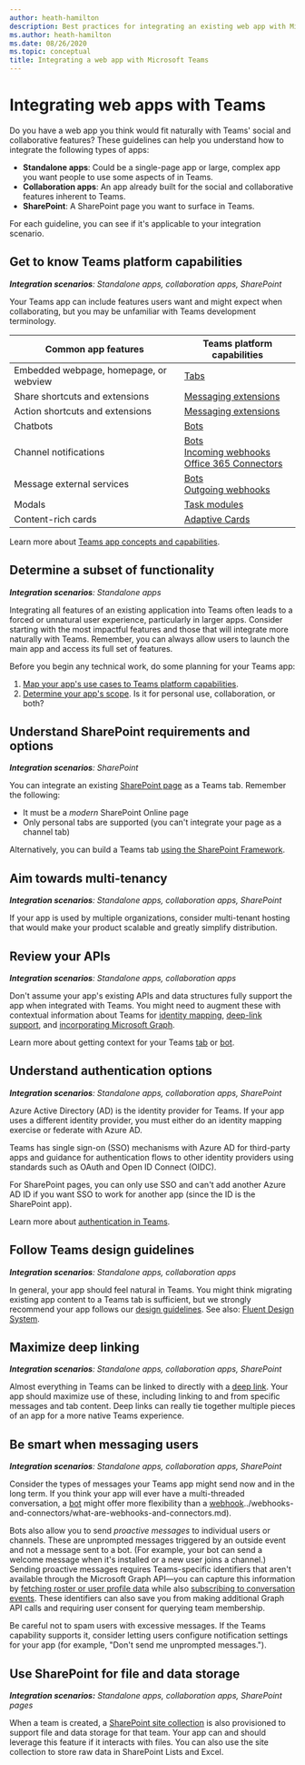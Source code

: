 ```yaml
---
author: heath-hamilton
description: Best practices for integrating an existing web app with Microsoft Teams
ms.author: heath-hamilton
ms.date: 08/26/2020
ms.topic: conceptual
title: Integrating a web app with Microsoft Teams
---
```

# Integrating web apps with Teams

Do you have a web app you think would fit naturally with Teams' social and collaborative features? These guidelines can help you understand how to integrate the following types of apps:

* **Standalone apps**: Could be a single-page app or large, complex app you want people to use some aspects of in Teams.
* **Collaboration apps**: An app already built for the social and collaborative features inherent to Teams.
* **SharePoint**: A SharePoint page you want to surface in Teams.

For each guideline, you can see if it's applicable to your integration scenario.

## Get to know Teams platform capabilities

***Integration scenarios**: Standalone apps, collaboration apps, SharePoint*

Your Teams app can include features users want and might expect when collaborating, but you may be unfamiliar with Teams development terminology.

|Common app features   |Teams platform capabilities   |
|----------|-----------|
|Embedded webpage, homepage, or webview  |[Tabs](../tabs/what-are-tabs.md)  |
|Share shortcuts and extensions  |[Messaging extensions](../messaging-extensions/what-are-messaging-extensions.md)  |
|Action shortcuts and extensions  |[Messaging extensions](../messaging-extensions/what-are-messaging-extensions.md)  |
|Chatbots  |[Bots](../bots/what-are-bots.md) |
|Channel notifications  |[Bots](../bots/what-are-bots.md)<br/>[Incoming webhooks](../webhooks-and-connectors/what-are-webhooks-and-connectors.md)<br/>[Office 365 Connectors](../webhooks-and-connectors/what-are-webhooks-and-connectors.md)  |
|Message external services  |[Bots](../bots/what-are-bots.md)<br/>[Outgoing webhooks](../webhooks-and-connectors/what-are-webhooks-and-connectors.md)  |
|Modals  |[Task modules](../task-modules-and-cards/what-are-task-modules.md)  |
|Content-rich cards  |[Adaptive Cards](../task-modules-and-cards/what-are-cards.md)  |

Learn more about [Teams app concepts and capabilities](../concepts/capabilities-overview.md).

## Determine a subset of functionality

***Integration scenarios**: Standalone apps*

Integrating all features of an existing application into Teams often leads to a forced or unnatural user experience, particularly in larger apps. Consider starting with the most impactful features and those that will integrate more naturally with Teams. Remember, you can always allow users to launch the main app and access its full set of features.

Before you begin any technical work, do some planning for your Teams app:

1. [Map your app's use cases to Teams platform capabilities](../concepts/design/map-use-cases.md).
1. [Determine your app's scope](../planning-your-app/app-scope.md). Is it for personal use, collaboration, or both?

## Understand SharePoint requirements and options

***Integration scenarios**: SharePoint*

You can integrate an existing [SharePoint page](https://docs.microsoft.com/MicrosoftTeams/teams-standalone-static-tabs-using-spo-sites) as a Teams tab. Remember the following:

* It must be a *modern* SharePoint Online page
* Only personal tabs are supported (you can't integrate your page as a channel tab)

Alternatively, you can build a Teams tab [using the SharePoint Framework](https://docs.microsoft.com/sharepoint/dev/spfx/integrate-with-teams-introduction).

## Aim towards multi-tenancy

***Integration scenarios**: Standalone apps, collaboration apps, SharePoint*

If your app is used by multiple organizations, consider multi-tenant hosting that would make your product scalable and greatly simplify distribution.

## Review your APIs

***Integration scenarios**: Standalone apps, collaboration apps*

Don't assume your app's existing APIs and data structures fully support the app when integrated with Teams. You might need to augment these with contextual information about Teams for [identity mapping](../concepts/authentication/configure-identity-provider.md), [deep-link support](../concepts/build-and-test/deep-links.md), and [incorporating Microsoft Graph](https://docs.microsoft.com/graph/teams-concept-overview).

Learn more about getting context for your Teams [tab](../tabs/how-to/access-teams-context.md) or [bot](../bots/how-to/get-teams-context.md).

## Understand authentication options

***Integration scenarios**: Standalone apps, collaboration apps, SharePoint*

Azure Active Directory (AD) is the identity provider for Teams. If your app uses a different identity provider, you must either do an identity mapping exercise or federate with Azure AD.

Teams has single sign-on (SSO) mechanisms with Azure AD for third-party apps and guidance for authentication flows to other identity providers using standards such as OAuth and Open ID Connect (OIDC).

For SharePoint pages, you can only use SSO and can't add another Azure AD ID if you want SSO to work for another app (since the ID is the SharePoint app).

Learn more about [authentication in Teams](../concepts/authentication/authentication.md).

## Follow Teams design guidelines

***Integration scenarios**: Standalone apps, collaboration apps*

In general, your app should feel natural in Teams. You might think migrating existing app content to a Teams tab is sufficient, but we strongly recommend your app follows our [design guidelines](../designing-your-app/designing-overview.md). See also: [Fluent Design System](https://fluentsite.z22.web.core.windows.net/).

## Maximize deep linking

***Integration scenarios**: Standalone apps, collaboration apps, SharePoint*

Almost everything in Teams can be linked to directly with a [deep link](../concepts/build-and-test/deep-links.md). Your app should maximize use of these, including linking to and from specific messages and tab content. Deep links can really tie together multiple pieces of an app for a more native Teams experience.

## Be smart when messaging users

***Integration scenarios**: Standalone apps, collaboration apps, SharePoint*

Consider the types of messages your Teams app might send now and in the long term. If you think your app will ever have a multi-threaded conversation, a [bot](../bots/what-are-bots.md) might offer more flexibility than a [webhook]()../webhooks-and-connectors/what-are-webhooks-and-connectors.md).

Bots also allow you to send *proactive messages* to individual users or channels. These are unprompted messages triggered by an outside event and not a message sent to a bot. (For example, your bot can send a welcome message when it's installed or a new user joins a channel.) Sending proactive messages requires Teams-specific identifiers that aren't available through the Microsoft Graph API—you can capture this information by [fetching roster or user profile data](../bots/how-to/get-teams-context.md#fetching-the-roster-or-user-profile) while also [subscribing to conversation events](../bots/how-to/conversations/subscribe-to-conversation-events.md). These identifiers can also save you from making additional Graph API calls and requiring user consent for querying team membership.

Be careful not to spam users with excessive messages. If the Teams capability supports it, consider letting users configure notification settings for your app (for example, "Don't send me unprompted messages.").

## Use SharePoint for file and data storage

***Integration scenarios:** Standalone apps, collaboration apps, SharePoint pages*

When a team is created, a [SharePoint site collection](https://docs.microsoft.com/microsoftteams/sharepoint-onedrive-interact) is also provisioned to support file and data storage for that team. Your app can and should leverage this feature if it interacts with files. You can also use the site collection to store raw data in SharePoint Lists and Excel.
